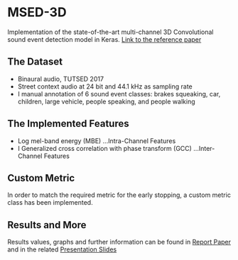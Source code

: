 # MSED-3D
Implementation of the state-of-the-art multi-channel 3D Convolutional sound event detection model in Keras. [Link to the reference paper](paper/MSED-3D.pdf)

## The Dataset
* Binaural audio, TUTSED 2017
* Street context audio at 24 bit and 44.1 kHz as sampling rate
* I manual annotation of 6 sound event classes: brakes squeaking, car, children, large vehicle, people speaking, and people walking

## The Implemented Features
* Log mel-band energy (MBE)
...Intra-Channel Features
* I Generalized cross correlation with phase transform (GCC)
...Inter-Channel Features

## Custom Metric
In order to match the required metric for the early stopping, a custom metric class has been implemented.

## Results and More
Results values, graphs and further information can be found in [Report Paper](report/pdf/NN.pdf) and in the related [Presentation Slides](report/pdf/Presentazione_NN.pdf)
